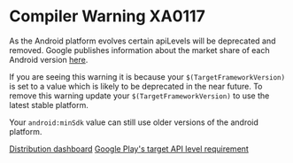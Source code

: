 # Compiler Warning XA0117

As the Android platform evolves certain apiLevels will be deprecated and
removed. Google publishes information about the market share of each
Android version [here](https://developer.android.com/about/dashboards/).

If you are seeing this warning it is because your `$(TargetFrameworkVersion)`
is set to a value which is likely to be deprecated in the near future.
To remove this warning update your `$(TargetFrameworkVersion)` to use
the latest stable platform. 

Your `android:minSdk` value can still use older versions of the android platform.

[Distribution dashboard](https://developer.android.com/about/dashboards/)
[Google Play's target API level requirement](https://developer.android.com/distribute/best-practices/develop/target-sdk)


